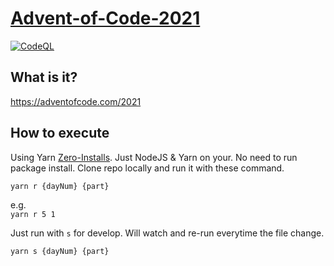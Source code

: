 # [Advent-of-Code-2021](https://adventofcode.com/2021)

[![CodeQL](https://github.com/iNViTiON/Advent-of-Code-2021/actions/workflows/codeql-analysis.yml/badge.svg)](https://github.com/iNViTiON/Advent-of-Code-2021/actions/workflows/codeql-analysis.yml)

## What is it?

<https://adventofcode.com/2021>

## How to execute

Using Yarn [Zero-Installs](https://yarnpkg.com/features/zero-installs). Just NodeJS & Yarn on your. No need to run package install. Clone repo locally and run it with these command.

```sh
yarn r {dayNum} {part}
```

e.g.  
`yarn r 5 1`

Just run with `s` for develop. Will watch and re-run everytime the file change.

```sh
yarn s {dayNum} {part}
```
